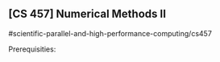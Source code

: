 ## [CS 457] Numerical Methods II

#scientific-parallel-and-high-performance-computing/cs457

Prerequisities:

